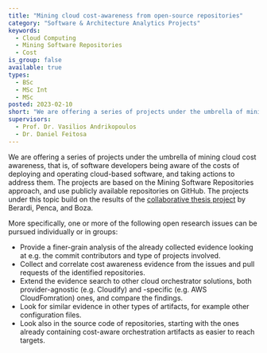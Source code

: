 ```yaml
---
title: "Mining cloud cost-awareness from open-source repositories"
category: "Software & Architecture Analytics Projects"
keywords:
  - Cloud Computing
  - Mining Software Repositories
  - Cost
is_group: false
available: true
types:
  - BSc
  - MSc Int
  - MSc
posted: 2023-02-10
short: "We are offering a series of projects under the umbrella of mining cloud cost awareness, that is, of software developers being aware of the costs of deploying and operating cloud-based software."
supervisors:
  - Prof. Dr. Vasilios Andrikopoulos
  - Dr. Daniel Feitosa
---
```


We are offering a series of projects under the umbrella of mining cloud cost awareness, that is, of software developers being aware of the costs of deploying and operating cloud-based software, and taking actions to address them. The projects are based on the Mining Software Repositories approach, and use publicly available repositories on GitHub. The projects under this topic build on the results of the [collaborative thesis project](https://fse.studenttheses.ub.rug.nl/27946/) by Berardi, Penca, and Boza.

More specifically, one or more of the following open research issues can be pursued individually or in groups:

- Provide a finer-grain analysis of the already collected evidence looking at e.g. the commit contributors and type of projects involved.
- Collect and correlate cost awareness evidence from the issues and pull requests of the identified repositories.
- Extend the evidence search to other cloud orchestrator solutions, both provider-agnostic (e.g. Cloudify) and -specific (e.g. AWS CloudFomration) ones, and compare the findings.
- Look for similar evidence in other types of artifacts, for example other configuration files.
- Look also in the source code of repositories, starting with the ones already containing cost-aware orchestration artifacts as easier to reach targets.

